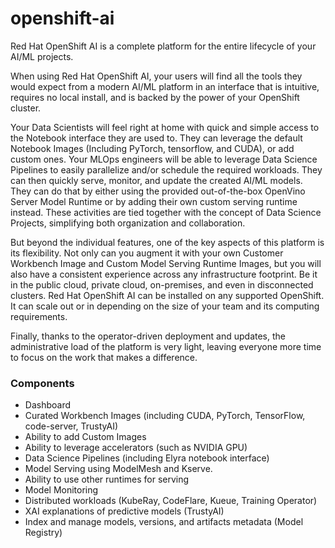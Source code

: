 # openshift-ai

Red Hat OpenShift AI is a complete platform for the entire lifecycle of your AI/ML projects.

When using Red Hat OpenShift AI, your users will find all the tools they would expect from a modern AI/ML platform in an interface that is intuitive, requires no local install, and is backed by the power of your OpenShift cluster.

Your Data Scientists will feel right at home with quick and simple access to the Notebook interface they are used to. They can leverage the default Notebook Images (Including PyTorch, tensorflow, and CUDA), or add custom ones. Your MLOps engineers will be able to leverage Data Science Pipelines to easily parallelize and/or schedule the required workloads. They can then quickly serve, monitor, and update the created AI/ML models. They can do that by either using the provided out-of-the-box OpenVino Server Model Runtime or by adding their own custom serving runtime instead. These activities are tied together with the concept of Data Science Projects, simplifying both organization and collaboration.

But beyond the individual features, one of the key aspects of this platform is its flexibility. Not only can you augment it with your own Customer Workbench Image and Custom Model Serving Runtime Images, but you will also have a consistent experience across any infrastructure footprint. Be it in the public cloud, private cloud, on-premises, and even in disconnected clusters. Red Hat OpenShift AI can be installed on any supported OpenShift. It can scale out or in depending on the size of your team and its computing requirements.

Finally, thanks to the operator-driven deployment and updates, the administrative load of the platform is very light, leaving everyone more time to focus on the work that makes a difference.

### Components
* Dashboard
* Curated Workbench Images (including CUDA, PyTorch, TensorFlow, code-server, TrustyAI)
* Ability to add Custom Images
* Ability to leverage accelerators (such as NVIDIA GPU)
* Data Science Pipelines (including Elyra notebook interface)
* Model Serving using ModelMesh and Kserve.
* Ability to use other runtimes for serving
* Model Monitoring
* Distributed workloads (KubeRay, CodeFlare, Kueue, Training Operator)
* XAI explanations of predictive models (TrustyAI)
* Index and manage models, versions, and artifacts metadata (Model Registry)
